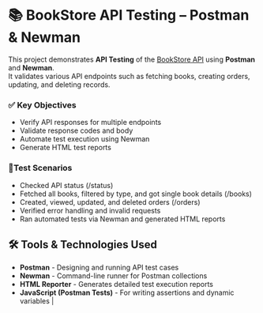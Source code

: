# 📚 BookStore API Testing – Postman & Newman

This project demonstrates **API Testing** of the [BookStore API](https://simple-books-api.click) using **Postman** and **Newman**.  
It validates various API endpoints such as fetching books, creating orders, updating, and deleting records.

### ✅ Key Objectives
- Verify API responses for multiple endpoints
- Validate response codes and body
- Automate test execution using Newman
- Generate HTML test reports

### **📝Test Scenarios**
- Checked API status (/status)
- Fetched all books, filtered by type, and got single book details (/books)
- Created, viewed, updated, and deleted orders (/orders)
- Verified error handling and invalid requests
- Ran automated tests via Newman and generated HTML reports

## 🛠️ Tools & Technologies Used

- **Postman** - Designing and running API test cases 
- **Newman** - Command-line runner for Postman collections 
- **HTML Reporter** - Generates detailed test execution reports 
- **JavaScript (Postman Tests)** - For writing assertions and dynamic variables |

